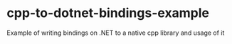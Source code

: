 # cpp-to-dotnet-bindings-example

Example of writing bindings on .NET to a native cpp library and usage of it
